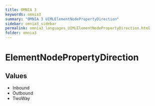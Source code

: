```yaml
---
title: OMNIA 3
keywords: omnia3
summary: "OMNIA 3 UIMLElementNodePropertyDirection"
sidebar: omnia3_sidebar
permalink: omnia3_languages_UIMLElementNodePropertyDirection.html
folder: omnia3
---
```


# ElementNodePropertyDirection
## Values

- Inbound
- Outbound
- TwoWay


